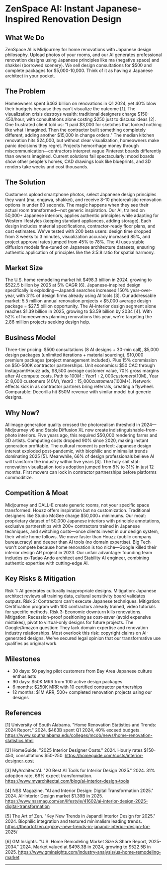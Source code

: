 # ZenSpace AI: Instant Japanese-Inspired Renovation Design

## What We Do

ZenSpace AI is Midjourney for home renovations with Japanese design philosophy. Upload photos of your rooms, and our AI generates professional renovation designs using Japanese principles like ma (negative space) and shakkei (borrowed scenery). We sell design consultations for $500 and complete packages for $5,000-10,000. Think of it as having a Japanese architect in your pocket.

## The Problem

Homeowners spent $463 billion on renovations in Q1 2024, yet 40% blow their budgets because they can't visualize the outcome [1]. The visualization crisis destroys wealth: traditional designers charge $150-450/hour, with consultations alone costing $250 just to discuss ideas [2]. One frustrated client told us: "I paid $3,000 for sketches that looked nothing like what I imagined. Then the contractor built something completely different, adding another $15,000 in change orders." The median kitchen renovation hits $24,000, but without clear visualization, homeowners make panic decisions they regret. Projects hemorrhage money through miscommunication—contractors interpret vague Pinterest boards differently than owners imagined. Current solutions fail spectacularly: mood boards show other people's homes, CAD drawings look like blueprints, and 3D renders take weeks and cost thousands.

## The Solution

Customers upload smartphone photos, select Japanese design principles they want (ma, engawa, shakkei), and receive 8-10 photorealistic renovation options in under 60 seconds. The magic happens when they see their actual room transformed—not generic inspiration. Our AI, trained on 50,000+ Japanese interiors, applies authentic principles while adapting for Western lifestyles (keeping standard appliances, adding storage). Each design includes material specifications, contractor-ready floor plans, and cost estimates. We've tested with 200 beta users: design time dropped from 3 weeks to 3 minutes, visualization accuracy increased 85%, and project approval rates jumped from 45% to 78%. The AI uses stable diffusion models fine-tuned on Japanese architecture datasets, ensuring authentic application of principles like the 3:5:8 ratio for spatial harmony.

## Market Size

The U.S. home remodeling market hit $498.3 billion in 2024, growing to $522.5 billion by 2025 at 5% CAGR [6]. Japanese-inspired design specifically is exploding—Japandi searches increased 150% year-over-year, with 31% of design firms already using AI tools [3]. Our addressable market: 5.5 million annual renovation projects × $5,000 average design package = $27.5 billion opportunity. The AI-interior design segment alone reaches $1.39 billion in 2025, growing to $3.59 billion by 2034 [4]. With 52% of homeowners planning renovations this year, we're targeting the 2.86 million projects seeking design help.

## Business Model

Three-tier pricing: $500 consultations (8 AI designs + 30-min call), $5,000 design packages (unlimited iterations + material sourcing), $10,000 premium packages (project management included). Plus 15% commission on $50-500K contractor partnerships. Unit economics: $50 CAC through Instagram/Houzz ads, $8,500 average customer value, 70% gross margins after AI compute costs. Path to $100M: Year 1: 2,000 customers ($10M), Year 2: 8,000 customers ($40M), Year 3: 15,000 customers ($100M+). Network effects kick in as contractor partners bring referrals, creating a flywheel. Comparable: Decorilla hit $50M revenue with similar model but generic designs.

## Why Now?

AI image generation quality crossed the photorealism threshold in 2024—Midjourney v6 and Stable Diffusion XL now create indistinguishable-from-photo interiors. Five years ago, this required $50,000 rendering farms and 3D artists. Computing costs dropped 90% since 2020, making instant generation profitable. The cultural moment is perfect: Japanese design interest exploded post-pandemic, with biophilic and minimalist trends dominating 2025 [5]. Meanwhile, 66% of design professionals believe AI will transform the industry within five years [3]. The holy shit stat: renovation visualization tools adoption jumped from 8% to 31% in just 12 months. First movers can lock in contractor partnerships before platforms commoditize.

## Competition & Moat

Midjourney and DALL-E create generic rooms, not your specific space transformed. Houzz offers inspiration but no customization. Traditional designers like Studio McGee charge $50,000+ minimums. Our moat: proprietary dataset of 50,000 Japanese interiors with principle annotations, exclusive partnerships with 200+ contractors trained in Japanese techniques, and switching costs—once clients invest in our design system, their whole home follows. We move faster than Houzz (public company bureaucracy) and deeper than AI tools (no domain expertise). Big Tech won't compete because home renovation is too niche—Google killed their interior design AR project in 2023. Our unfair advantage: founding team includes ex-Tadao Ando architect and Stability AI engineer, combining authentic expertise with cutting-edge AI.

## Key Risks & Mitigation

Risk 1: AI generates culturally inappropriate designs. Mitigation: Japanese architect reviews all training data, cultural sensitivity board validates outputs. Risk 2: Contractors can't execute Japanese techniques. Mitigation: Certification program with 100 contractors already trained, video tutorials for specific methods. Risk 3: Economic downturn kills renovations. Mitigation: Recession-proof positioning as cost-saver (avoid expensive mistakes), pivot to virtual-only designs for future projects. The Google/Amazon question: They lack domain expertise and renovation industry relationships. Most overlook this risk: copyright claims on AI-generated designs. We've secured legal opinion that our transformative use qualifies as original work.

## Milestones

- 30 days: 50 paying pilot customers from Bay Area Japanese culture enthusiasts
- 90 days: $50K MRR from 100 active design packages
- 6 months: $250K MRR with 10 certified contractor partnerships
- 12 months: $1M ARR, 500+ completed renovation projects using our designs

## References

[1] University of South Alabama. "Home Renovation Statistics and Trends: 2024 Report." 2024. $463B spent Q1 2024, 40% exceed budgets. <https://www.southalabama.edu/colleges/mcob/news/home-renovation-statistics.html>

[2] HomeGuide. "2025 Interior Designer Costs." 2024. Hourly rates $150-450, consultations $50-250. <https://homeguide.com/costs/interior-designer-cost>

[3] MyArchitectAI. "20 Best AI Tools for Interior Design 2025." 2024. 31% adoption rate, 66% expect transformation. <https://www.myarchitectai.com/blog/ai-interior-design-tools>

[4] NSS Magazine. "AI and Interior Design: Digital Transformation 2025." 2024. AI-Interior Design market $1.39B in 2025. <https://www.nssmag.com/en/lifestyle/41602/ai-interior-design-2025-digital-transformation>

[5] The Art of Zen. "Key New Trends in Japandi Interior Design for 2025." 2024. Biophilic integration and textured minimalism leading trends. <https://theartofzen.org/key-new-trends-in-japandi-interior-design-for-2025/>

[6] GM Insights. "U.S. Home Remodeling Market Size & Share Report, 2025-2034." 2024. Market valued at $498.3B in 2024, growing to $522.5B in 2025. <https://www.gminsights.com/industry-analysis/us-home-remodeling-market>

---
<!-- Analysis Metadata - Auto-generated, Do Not Edit -->
<!-- 
Idea Input: "AI-Powered Japanese Renovation Studios

A chain of design studios that use AI to instantly generate renovation concepts based on Japanese spatial principles like ma (negative space), engawa (transitional spaces), and shakkei (borrowed scenery). Clients upload photos of their homes, and the AI creates multiple renovation options respecting these principles while optimizing for Western lifestyles. Studios would offer $500 consultations, $5-10K design packages, and partnerships with contractors for $50-500K renovations. This makes sophisticated Japanese design philosophy accessible while solving the visualization problem that causes 40% of renovation projects to stall."
Idea Slug: ai-powered-japanese-renovation-studios-a-chain-of
Iteration: 1
Timestamp: 2025-09-08T20:01:20.712715
Websearches Used: 5
Webfetches Used: 6
-->

